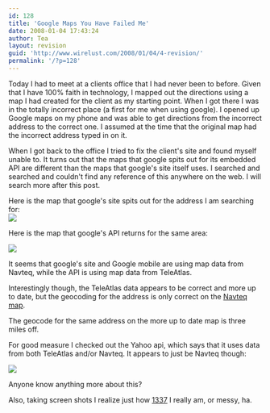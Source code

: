```yaml
---
id: 128
title: 'Google Maps You Have Failed Me'
date: 2008-01-04 17:43:24
author: Tea
layout: revision
guid: 'http://www.wirelust.com/2008/01/04/4-revision/'
permalink: '/?p=128'
---
```


 Today I had to meet at a clients office that I had never been to before. Given that I have 100% faith in technology, I mapped out the directions using a map I had created for the client as my starting point. When I got there I was in the totally incorrect place (a first for me when using google). I opened up Google maps on my phone and was able to get directions from the incorrect address to the correct one. I assumed at the time that the original map had the incorrect address typed in on it.

When I got back to the office I tried to fix the client's site and found myself unable to. It turns out that the maps that google spits out for its embedded API are different than the maps that google's site itself uses. I searched and searched and couldn't find any reference of this anywhere on the web. I will search more after this post.

Here is the map that google's site spits out for the address I am searching for:  
[![](http://www.teacurran.com/images/lj/google_maps_site.png)](http://www.teacurran.com/images/lj/google_maps_site.png)

Here is the map that google's API returns for the same area:

[![](http://www.teacurran.com/images/lj/google_maps_api.png)](http://www.teacurran.com/images/lj/google_maps_api.png)

It seems that google's site and Google mobile are using map data from Navteq, while the API is using map data from TeleAtlas.

Interestingly though, the TeleAtlas data appears to be correct and more up to date, but the geocoding for the address is only correct on the [Navteq map](http://maps.google.com/maps?f=q&hl=en&q=400+West+Cummings+Park,+Woburn,+MA+01801&ie=UTF8&z=15&om=1&iwloc=addr).

The geocode for the same address on the more up to date map is three miles off.

For good measure I checked out the Yahoo api, which says that it uses data from both TeleAtlas and/or Navteq. It appears to just be Navteq though:

[![](http://www.teacurran.com/images/lj/yahoo_maps_api.png)](http://www.teacurran.com/images/lj/yahoo_maps_api.png)

Anyone know anything more about this?

Also, taking screen shots I realize just how [1337](http://www.teacurran.com/images/lj/desktop_200612.png) I really am, or messy, ha.